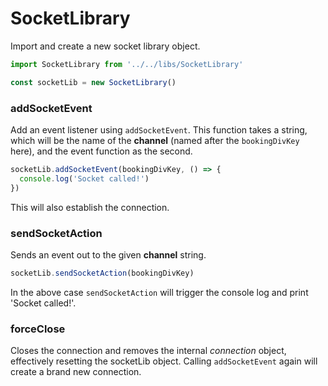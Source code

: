 # SocketLibrary

Import and create a new socket library object.

```js
import SocketLibrary from '../../libs/SocketLibrary'

const socketLib = new SocketLibrary()
```

### addSocketEvent

Add an event listener using `addSocketEvent`. This function takes
a string, which will be the name of the **channel** (named after 
the `bookingDivKey` here), and the event function as the second.

```js
socketLib.addSocketEvent(bookingDivKey, () => {
  console.log('Socket called!')
})
```

This will also establish the connection.

### sendSocketAction

Sends an event out to the given **channel** string.

```js
socketLib.sendSocketAction(bookingDivKey)
```

In the above case `sendSocketAction` will trigger the console log
and print 'Socket called!'.

### forceClose

Closes the connection and removes the internal *connection* object, 
effectively resetting the socketLib object. Calling `addSocketEvent` 
again will create a brand new connection.
